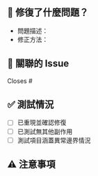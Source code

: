 <!-- 🐞 Pull Request：Bug 修復 -->

## 🐛 修復了什麼問題？
<!-- 描述錯誤行為與修復方式，包含重現條件與錯誤類型 -->

- 問題描述：
- 修正方法：

## 🔗 關聯的 Issue
Closes #

## ✅ 測試情況
- [ ] 已重現並確認修復
- [ ] 已測試無其他副作用
- [ ] 測試項目涵蓋異常邊界情況

## ⚠️ 注意事項
<!-- 如有 Hotfix、快修、需回報給誰等 -->
